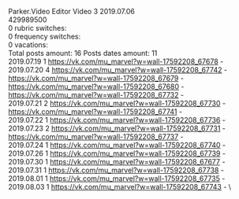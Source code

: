 Parker.Video	Editor Video 3 2019.07.06\
429989500\
0 rubric switches:\
0 frequency switches:\
0 vacations:\
Total posts amount: 16	Posts dates amount: 11\
2019.07.19 1 https://vk.com/mu_marvel?w=wall-17592208_67678 - \
2019.07.20 4 https://vk.com/mu_marvel?w=wall-17592208_67742 - https://vk.com/mu_marvel?w=wall-17592208_67679 - https://vk.com/mu_marvel?w=wall-17592208_67680 - https://vk.com/mu_marvel?w=wall-17592208_67732 - \
2019.07.21 2 https://vk.com/mu_marvel?w=wall-17592208_67730 - https://vk.com/mu_marvel?w=wall-17592208_67741 - \
2019.07.22 1 https://vk.com/mu_marvel?w=wall-17592208_67736 - \
2019.07.23 2 https://vk.com/mu_marvel?w=wall-17592208_67731 - https://vk.com/mu_marvel?w=wall-17592208_67737 - \
2019.07.24 1 https://vk.com/mu_marvel?w=wall-17592208_67740 - \
2019.07.26 1 https://vk.com/mu_marvel?w=wall-17592208_67739 - \
2019.07.30 1 https://vk.com/mu_marvel?w=wall-17592208_67677 - \
2019.07.31 1 https://vk.com/mu_marvel?w=wall-17592208_67738 - \
2019.08.01 1 https://vk.com/mu_marvel?w=wall-17592208_67735 - \
2019.08.03 1 https://vk.com/mu_marvel?w=wall-17592208_67743 - \
